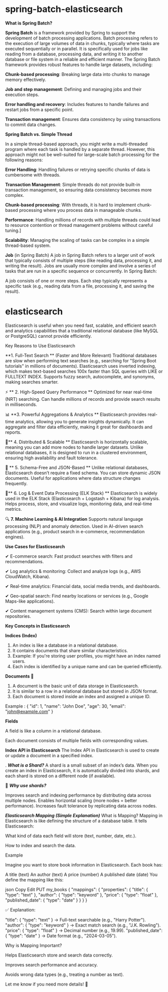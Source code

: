 # spring-batch-elasticsearch

**What is Spring Batch?**

**Spring Batch** is a framework provided by Spring to support the development of batch processing applications. Batch processing refers to the execution of large volumes of data in chunks, typically where tasks are executed sequentially or in parallel. It is specifically used for jobs like reading from a database, processing data, and writing it to another database or file system in a reliable and efficient manner. The Spring Batch framework provides robust features to handle large datasets, including:

**Chunk-based processing**: Breaking large data into chunks to manage memory effectively.

**Job and step management**: Defining and managing jobs and their execution steps.

**Error handling and recovery**: Includes features to handle failures and restart jobs from a specific point.

**Transaction management**: Ensures data consistency by using transactions to commit data changes.

**Spring Batch vs. Simple Thread**

In a simple thread-based approach, you might write a multi-threaded program where each task is handled by a separate thread. However, this approach might not be well-suited for large-scale batch processing for the following reasons:

**Error Handling**: Handling failures or retrying specific chunks of data is cumbersome with threads.

**Transaction Management**: Simple threads do not provide built-in transaction management, so ensuring data consistency becomes more complex.

**Chunk-based processing**: With threads, it is hard to implement chunk-based processing where you process data in manageable chunks.

**Performance**: Handling millions of records with multiple threads could lead to resource contention or thread management problems without careful tuning.]

**Scalability**: Managing the scaling of tasks can be complex in a simple thread-based system.

**Job** (in Spring Batch)
A job in Spring Batch refers to a larger unit of work that typically consists of multiple steps (like reading data, processing it, and writing the result). Jobs are usually more complex and involve a series of tasks that are run in a specific sequence or concurrently. In Spring Batch:

A job consists of one or more steps.
Each step typically represents a specific task (e.g., reading data from a file, processing it, and saving the result).

# elasticsearch

Elasticsearch is useful when you need fast, scalable, and efficient search and analytics capabilities that a traditional relational database (like MySQL or PostgreSQL) cannot provide efficiently.

Key Reasons to Use Elasticsearch

 **1. Full-Text Search ** (Faster and More Relevant)
Traditional databases are slow when performing text searches (e.g., searching for "Spring Boot tutorials" in millions of documents).
Elasticsearch uses inverted indexing, which makes text-based searches 100x faster than SQL queries with LIKE or FULLTEXT INDEX.
Supports fuzzy search, autocomplete, and synonyms, making searches smarter.

⚡ ** 2. High-Speed Query Performance **
Optimized for near real-time (NRT) searching.
Can handle millions of records and provide search results in milliseconds.

📊 **3. Powerful Aggregations & Analytics **
Elasticsearch provides real-time analytics, allowing you to generate insights dynamically.
It can aggregate and filter data efficiently, making it great for dashboards and reports.

🔄** 4. Distributed & Scalable **
Elasticsearch is horizontally scalable, meaning you can add more nodes to handle larger datasets.
Unlike relational databases, it is designed to run in a clustered environment, ensuring high availability and fault tolerance.

🔗 ** 5. Schema-Free and JSON-Based **
Unlike relational databases, Elasticsearch doesn’t require a fixed schema. You can store dynamic JSON documents.
Useful for applications where data structure changes frequently.

📝** 6. Log & Event Data Processing (ELK Stack) **
Elasticsearch is widely used in the ELK Stack (Elasticsearch + Logstash + Kibana) for log analysis.
Helps process, store, and visualize logs, monitoring data, and real-time metrics.

🔍 **7. Machine Learning & AI Integration**
Supports natural language processing (NLP) and anomaly detection.
Used in AI-driven search applications (e.g., product search in e-commerce, recommendation engines).


**Use Cases for Elasticsearch**

✔ E-commerce search: Fast product searches with filters and recommendations.

✔ Log analytics & monitoring: Collect and analyze logs (e.g., AWS CloudWatch, Kibana).

✔ Real-time analytics: Financial data, social media trends, and dashboards.

✔ Geo-spatial search: Find nearby locations or services (e.g., Google Maps-like applications).

✔ Content management systems (CMS): Search within large document repositories.

**Key Concepts in Elasticsearch**

**Indices (Index)** 

1) An index is like a database in a relational database.
2) It contains documents that share similar characteristics.
3) Example: If you're storing user profiles, you might have an index named users.
4) Each index is identified by a unique name and can be queried efficiently.

**Documents 📄**
 
1) A document is the basic unit of data storage in Elasticsearch.
2) It is similar to a row in a relational database but stored in JSON format.
3) Each document is stored inside an index and assigned a unique ID.

Example : {
             "id": 1,
            "name": "John Doe",
             "age": 30,
            "email": "john@example.com"
            }

**Fields** 

A field is like a column in a relational database.

Each document consists of multiple fields with corresponding values.

**Index API in Elasticsearch**
The Index API in Elasticsearch is used to create or update a document in a specified index.

. ***What is a Shard?***
A shard is a small subset of an index’s data. When you create an index in Elasticsearch, it is automatically divided into shards, and each shard is stored on a different node (if available).

🔹 ***Why use shards?***

Improves search and indexing performance by distributing data across multiple nodes.
Enables horizontal scaling (more nodes = better performance).
Increases fault tolerance by replicating data across nodes.

***Elasticsearch Mapping (Simple Explanation)***
What is Mapping?
Mapping in Elasticsearch is like defining the structure of a database table. It tells Elasticsearch:

What kind of data each field will store (text, number, date, etc.).

How to index and search the data.

Example

Imagine you want to store book information in Elasticsearch.
Each book has:

A title (text)
An author (text)
A price (number)
A published date (date)
You define the mapping like this:

json
Copy
Edit
PUT my_books
{
  "mappings": {
    "properties": {
      "title": { "type": "text" },
      "author": { "type": "keyword" },
      "price": { "type": "float" },
      "published_date": { "type": "date" }
    }
  }
}

✅ Explanation:


"title": { "type": "text" } → Full-text searchable (e.g., "Harry Potter").
"author": { "type": "keyword" } → Exact match search (e.g., "J.K. Rowling").
"price": { "type": "float" } → Decimal number (e.g., 19.99).
"published_date": { "type": "date" } → Date format (e.g., "2024-03-05").


Why is Mapping Important?

Helps Elasticsearch store and search data correctly.

Improves search performance and accuracy.

Avoids wrong data types (e.g., treating a number as text).

Let me know if you need more details! 🚀




            















